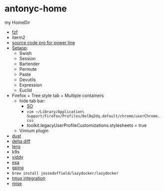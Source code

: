 # antonyc-home
my HomeDir

* [fzf](https://github.com/junegunn/fzf)
* iterm2
* [source code pro for power line](https://github.com/powerline/fonts/tree/master/SourceCodePro)
* [Setapp](https://my.setapp.com/):
   * Swish
   * Session
   * Bartender
   * Permute
   * Paste
   * Devutils
   * Expression
   * Euclid
* Firefox + Tree style tab + Multiple containers 
  * hide tab bar:
    * [SO](https://superuser.com/questions/1268732/how-to-hide-tab-bar-tabstrip-in-firefox-57-quantum) 
    * `vim ~/Library/Application\ Support/Firefox/Profiles/0el8q2dq.default/chrome/userChrome.css`
    * toolkit.legacyUserProfileCustomizations.stylesheets = true
  * Vimium plugin
* [dust](https://github.com/bootandy/dust)
* [delta diff](https://github.com/dandavison/delta)
* [lens](https://k8slens.dev/)
* k9s
* [viddy](https://github.com/sachaos/viddy)
* [exa](https://github.com/ogham/exa)
* [gping](https://github.com/orf/gping)
* `brew install jesseduffield/lazydocker/lazydocker`
* [tmux integration](https://gist.github.com/lukasnellen/c332f207cde666e0dfa5938d8dd0c161)
* [mise](https://mise.jdx.dev/dev-tools/)

